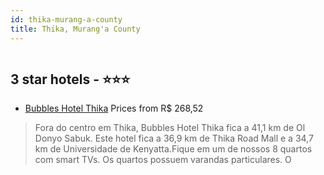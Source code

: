 ```yaml
---
id: thika-murang-a-county
title: Thika, Murang'a County
---
```


<center><img src="https://i.travelapi.com/hotels/32000000/31160000/31156400/31156374/b15440d7_z.jpg" alt="" /></center>


##  3 star hotels - ⭐️⭐️⭐️

-    [Bubbles Hotel Thika](https://www.hurb.com/br/aud/https://www.hurb.com/br/hotels/thika/bubbles-hotel-thika-HT-SI7J?cmp=18055) Prices from R$ 268,52
   > Fora do centro em Thika, Bubbles Hotel Thika fica a 41,1 km de Ol Donyo Sabuk.  Este hotel fica a 36,9 km de Thika Road Mall e a 34,7 km de Universidade de Kenyatta.Fique em um de nossos 8 quartos com smart TVs. Os quartos possuem varandas particulares. O
